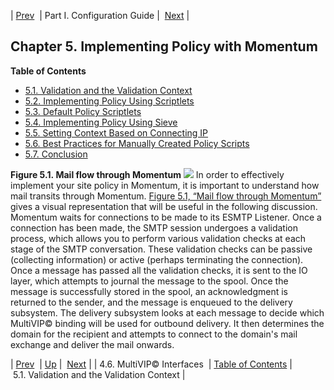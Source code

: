 | [Prev](operations.multivip)  | Part I. Configuration Guide |  [Next](policy.validation.php) |
## Chapter 5. Implementing Policy with Momentum
**Table of Contents**

* [5.1\. Validation and the Validation Context](policy.validation)
* [5.2\. Implementing Policy Using Scriptlets](implementing.policy.scriptlets)
* [5.3\. Default Policy Scriptlets](default.policy.scriptlets)
* [5.4\. Implementing Policy Using Sieve](policy.implementing)
* [5.5\. Setting Context Based on Connecting IP](policy.context-based-on-ip)
* [5.6\. Best Practices for Manually Created Policy Scripts](policy.best.practices)
* [5.7\. Conclusion](policy.conclusion)

<a class="indexterm" name="idp2924496"></a><a name="policy.flow-diagram"></a>
**Figure 5.1. Mail flow through Momentum**
![](images/ecelerity-flow.png)
In order to effectively implement your site policy in Momentum, it is important to understand how mail transits through Momentum. [Figure 5.1, “Mail flow through Momentum”](policy#policy.flow-diagram "Figure 5.1. Mail flow through Momentum") gives a visual representation that will be useful in the following discussion.
Momentum waits for connections to be made to its ESMTP Listener. Once a connection has been made, the SMTP session undergoes a validation process, which allows you to perform various validation checks at each stage of the SMTP conversation. These validation checks can be passive (collecting information) or active (perhaps terminating the connection).
Once a message has passed all the validation checks, it is sent to the IO layer, which attempts to journal the message to the spool. Once the message is successfully stored in the spool, an acknowledgment is returned to the sender, and the message is enqueued to the delivery subsystem.
The delivery subsystem looks at each message to decide which MultiVIP© binding will be used for outbound delivery. It then determines the domain for the recipient and attempts to connect to the domain's mail exchange and deliver the mail onwards.

| [Prev](operations.multivip)  | [Up](p.guide.php) |  [Next](policy.validation.php) |
| 4.6. MultiVIP© Interfaces  | [Table of Contents](index) |  5.1. Validation and the Validation Context |
